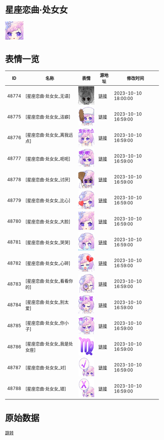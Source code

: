 # 星座恋曲·处女女

<img src="./cover.png" height="60" alt="cover" />

# 表情一览

|ID|名称|表情|源地址|修改时间|
|----|----|----|----|----|
|48774|[星座恋曲·处女女_无语]|<img src="./pic/048774_%5B星座恋曲·处女女_无语%5D.png" height="60" alt="无语"/>|[链接](https://i0.hdslb.com/bfs/garb/9585b8d2dcd1acd7ac548a33371edcb54ae35b25.png)|2023-10-10 18:00:00|
|48775|[星座恋曲·处女女_洁癖]|<img src="./pic/048775_%5B星座恋曲·处女女_洁癖%5D.png" height="60" alt="洁癖"/>|[链接](https://i0.hdslb.com/bfs/garb/594178c155347b0af596f10327073a67eca19a84.png)|2023-10-10 16:59:00|
|48776|[星座恋曲·处女女_离我远点]|<img src="./pic/048776_%5B星座恋曲·处女女_离我远点%5D.png" height="60" alt="离我远点"/>|[链接](https://i0.hdslb.com/bfs/garb/827d3ab6bed513e032fb6fa237afdd5e5ef7463d.png)|2023-10-10 16:59:00|
|48777|[星座恋曲·处女女_呃呃]|<img src="./pic/048777_%5B星座恋曲·处女女_呃呃%5D.png" height="60" alt="呃呃"/>|[链接](https://i0.hdslb.com/bfs/garb/7c9c55acc54d7f5f9a9be54e7bbfd78e4c41df51.png)|2023-10-10 16:59:00|
|48778|[星座恋曲·处女女_讨厌]|<img src="./pic/048778_%5B星座恋曲·处女女_讨厌%5D.png" height="60" alt="讨厌"/>|[链接](https://i0.hdslb.com/bfs/garb/fb22eaa5fe7821c86b7eb5e7f9537af4f906e409.png)|2023-10-10 16:59:00|
|48779|[星座恋曲·处女女_比心]|<img src="./pic/048779_%5B星座恋曲·处女女_比心%5D.png" height="60" alt="比心"/>|[链接](https://i0.hdslb.com/bfs/garb/db919dbca266e6cc23f297ea43c5f609732ba514.png)|2023-10-10 16:59:00|
|48780|[星座恋曲·处女女_大脸]|<img src="./pic/048780_%5B星座恋曲·处女女_大脸%5D.png" height="60" alt="大脸"/>|[链接](https://i0.hdslb.com/bfs/garb/a4e1a232ec1c31e291067f3f36e35833a5cc1bfd.png)|2023-10-10 16:59:00|
|48781|[星座恋曲·处女女_哭哭]|<img src="./pic/048781_%5B星座恋曲·处女女_哭哭%5D.png" height="60" alt="哭哭"/>|[链接](https://i0.hdslb.com/bfs/garb/911ef39aaebee8cd7ace8bcfed723f6d7e1dfc62.png)|2023-10-10 16:59:00|
|48782|[星座恋曲·处女女_心碎]|<img src="./pic/048782_%5B星座恋曲·处女女_心碎%5D.png" height="60" alt="心碎"/>|[链接](https://i0.hdslb.com/bfs/garb/14cc3e6286f36beeda5ac419711602ec35da86f2.png)|2023-10-10 16:59:00|
|48783|[星座恋曲·处女女_看看你的]|<img src="./pic/048783_%5B星座恋曲·处女女_看看你的%5D.png" height="60" alt="看看你的"/>|[链接](https://i0.hdslb.com/bfs/garb/d5bf0bd48338e50e201738dbbe2be8e3503926da.png)|2023-10-10 16:59:00|
|48784|[星座恋曲·处女女_别太爱]|<img src="./pic/048784_%5B星座恋曲·处女女_别太爱%5D.png" height="60" alt="别太爱"/>|[链接](https://i0.hdslb.com/bfs/garb/ff159d18b08b3e98bd24510343a2d9852b72c208.png)|2023-10-10 16:59:00|
|48785|[星座恋曲·处女女_你小子]|<img src="./pic/048785_%5B星座恋曲·处女女_你小子%5D.png" height="60" alt="你小子"/>|[链接](https://i0.hdslb.com/bfs/garb/3def84349f4cb5da69517500c7b1521a6c55e43b.png)|2023-10-10 16:59:00|
|48786|[星座恋曲·处女女_我是处女座]|<img src="./pic/048786_%5B星座恋曲·处女女_我是处女座%5D.png" height="60" alt="我是处女座"/>|[链接](https://i0.hdslb.com/bfs/garb/5c89b0eb5a520a5273fa40f38654938330d58f0a.png)|2023-10-10 16:59:00|
|48787|[星座恋曲·处女女_对]|<img src="./pic/048787_%5B星座恋曲·处女女_对%5D.png" height="60" alt="对"/>|[链接](https://i0.hdslb.com/bfs/garb/cb4f0062b9e6a9e3fc6f451c19e523c01789a8ee.png)|2023-10-10 16:59:00|
|48788|[星座恋曲·处女女_错]|<img src="./pic/048788_%5B星座恋曲·处女女_错%5D.png" height="60" alt="错"/>|[链接](https://i0.hdslb.com/bfs/garb/0df08a6b97a0e7b4f4589ac4ca39fc8b66255345.png)|2023-10-10 16:59:00|

# 原始数据

[跳转](./raw.json)

